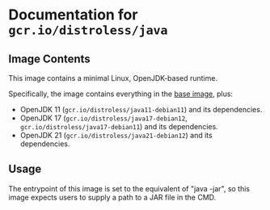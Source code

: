 # Documentation for `gcr.io/distroless/java`

## Image Contents

This image contains a minimal Linux, OpenJDK-based runtime.

Specifically, the image contains everything in the [base image](../base/README.md), plus:

* OpenJDK 11 (`gcr.io/distroless/java11-debian11`) and its dependencies.
* OpenJDK 17 (`gcr.io/distroless/java17-debian12`, `gcr.io/distroless/java17-debian11`) and its dependencies.
* OpenJDK 21 (`gcr.io/distroless/java21-debian12`) and its dependencies.



## Usage

The entrypoint of this image is set to the equivalent of "java -jar", so this image expects users to supply a path to a JAR file in the CMD.
